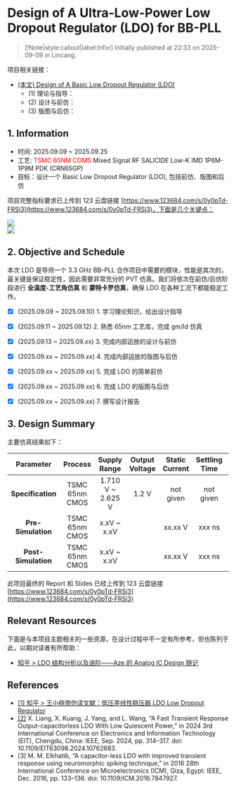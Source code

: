 # Design of A Ultra-Low-Power Low Dropout Regulator (LDO) for BB-PLL


> [!Note|style:callout|label:Infor]
> Initially published at 22:33 on 2025-09-09 in Lincang.


项目相关链接：
- [(本文) Design of A Basic Low Dropout Regulator (LDO)](<Projects/Design of A Basic Low Dropout Regulator (LDO).md>)
    - (1) 理论与指导：
    - (2) 设计与前仿：
    - (3) 版图与后仿：

## 1. Information

- 时间: 2025.09.09 ~ 2025.09.25
- 工艺:  <span style='color:red'>TSMC 65NM COMS </span> Mixed Signal RF SALICIDE Low-K IMD 1P6M-1P9M PDK (CRN65GP)
- 目标：设计一个 Basic Low Dropout Regulator (LDO), 包括前仿、版图和后仿


项目完整指标要求已上传到 123 云盘链接 [https://www.123684.com/s/0y0pTd-FRSj3](https://www.123684.com/s/0y0pTd-FRSj3)，下面是几个关键点：

<div class="center"><img src="https://imagebank-0.oss-cn-beijing.aliyuncs.com/VS-PicGo/2025-09-12-23-44-14_Design of A Basic Low Dropout Regulator (LDO).png"/></div>
<div class="center"><img src="https://imagebank-0.oss-cn-beijing.aliyuncs.com/VS-PicGo/2025-09-12-23-47-18_Design of A Basic Low Dropout Regulator (LDO).png"/></div>



## 2. Objective and Schedule


本次 LDO 是导师一个 3.3 GHz BB-PLL 合作项目中需要的模块，性能是其次的，最关键是保证稳定性，因此需要非常充分的 PVT 仿真。我们将依次在前仿/后仿阶段进行 **全温度-工艺角仿真** 和 **蒙特卡罗仿真**，确保 LDO 在各种工况下都能稳定工作。

- [x] (2025.09.09 ~ 2025.09.10) 1\. 学习理论知识，给出设计指导
- [x] (2025.09.11 ~ 2025.09.12) 2\. 熟悉 65nm 工艺库，完成 gm/Id 仿真
- [x] (2025.09.13 ~ 2025.09.xx) 3\. 完成内部运放的设计与前仿
- [x] (2025.09.xx ~ 2025.09.xx) 4\. 完成内部运放的版图与后仿
- [x] (2025.09.xx ~ 2025.09.xx) 5\. 完成 LDO 的简单前仿
- [x] (2025.09.xx ~ 2025.09.xx) 6\. 完成 LDO 的版图与后仿
- [x] (2025.09.xx ~ 2025.09.xx) 7\. 撰写设计报告


## 3. Design Summary

主要仿真结果如下：

<div class='center'><span style='font-size: 12px'>

| Parameter | Process | Supply Range | Output Voltage | Static Current | Settling Time | Overshoot | Linear Regulation | Load Regulation | PSRR |
|:-:|:-:|:-:|:-:|:-:|:-:|:-:|:-:|:-:|:-:|
| **Specification**   | TSMC 65nm CMOS | 1.710 V ~ 2.625 V | 1.2 V | not given | not given | not given | < -40 dB | not given | -40 dB @ 5 MHz |
| **Pre-Simulation**  | TSMC 65nm CMOS | x.xV ~ x.xV |  | xx.xx V | xxx ns | mV (xx%) |  |  |  |
| **Post-Simulation** | TSMC 65nm CMOS | x.xV ~ x.xV |  | xx.xx V | xxx ns | mV (xx%) |  |  |  |

</span>
</div>

此项目最终的 Report 和 Slides 已经上传到 123 云盘链接 [https://www.123684.com/s/0y0pTd-FRSj3](https://www.123684.com/s/0y0pTd-FRSj3)


## Relevant Resources

下面是与本项目主题相关的一些资源，在设计过程中不一定有所参考，但也陈列于此，以期对读者有所帮助：

- [知乎 > LDO 结构分析以及进阶——Aze 的 Analog IC Design 随记](https://zhuanlan.zhihu.com/p/46250208)

## References

- [[1] 知乎 > 王小桃带你读文献：低压差线性稳压器 LDO Low Dropout Regulator](https://zhuanlan.zhihu.com/p/19362115112)
- [[2]](https://libyw.ucas.ac.cn/https/63HNga92DoxwAYPr51CYnV8eWBha67Ly8CNtBH8tNL/document/10762683/) X. Liang, X. Kuang, J. Yang, and L. Wang, “A Fast Transient Response Output-capacitorless LDO With Low Quiescent Power,” in 2024 3rd International Conference on Electronics and Information Technology (EIT), Chengdu, China: IEEE, Sep. 2024, pp. 314–317. doi: 10.1109/EIT63098.2024.10762683.
- [3] M. M. Elkhatib, “A capacitor-less LDO with improved transient response using neuromorphic spiking technique,” in 2016 28th International Conference on Microelectronics (ICM), Giza, Egypt: IEEE, Dec. 2016, pp. 133–136. doi: 10.1109/ICM.2016.7847927.
